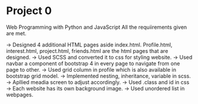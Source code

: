 # Project 0

Web Programming with Python and JavaScript
All the requiirements given are met.

-> Designed 4 additional HTML pages aside index.html. Profile.html, interest.html, project.html, friends.html are the html pages that are designed.
-> Used SCSS and converted it to css for styling website.
-> Used navbar a component of bootstrap 4 in every page to navigate from one page to other.
-> Used grid column in profile which is also available in bootstrap grid model.
-> Implemented nesting, inheritance, variable in scss.
-> Apllied meadia screen to adjust accordingly.
-> Used .class and id in css
-> Each website has its own background image.
-> Used unordered list in webpages.